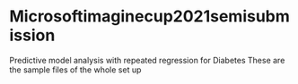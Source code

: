 # Microsoftimaginecup2021semisubmission
Predictive model analysis with repeated regression for Diabetes
These are the sample files of the whole set up
